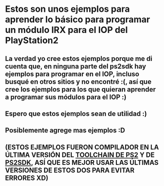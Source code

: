 # Estos son unos ejemplos para aprender lo básico para programar un módulo IRX para el IOP del PlayStation2

## La verdad yo cree estos ejemplos porque me di cuenta que, en ninguna parte del ps2sdk hay ejemplos para programar en el IOP, incluso busqué en otros sitios y no encontré :(, así que cree los ejemplos para los que quieran aprender a programar sus módulos para el IOP :)

## Espero que estos ejemplos sean de utilidad :)

## Posiblemente agrege mas ejemplos :D

## (ESTOS EJEMPLOS FUERON COMPILADOR EN LA ÚLTIMA VERSIÓN DEL [TOOLCHAIN DE PS2](https://github.com/ps2dev/ps2toolchain) Y DE [PS2SDK](https://github.com/ps2dev/ps2sdk), ASÍ QUE ES MEJOR USAR LAS ÚLTIMAS VERSIONES DE ESTOS DOS PARA EVITAR ERRORES XD)
